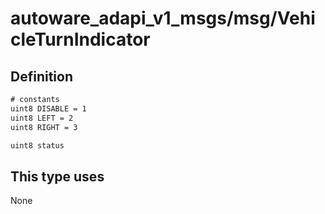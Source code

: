 <!-- This file is generated by a tool. Do not edit directly. -->

# autoware_adapi_v1_msgs/msg/VehicleTurnIndicator

## Definition

```txt
# constants
uint8 DISABLE = 1
uint8 LEFT = 2
uint8 RIGHT = 3

uint8 status
```

## This type uses

None
